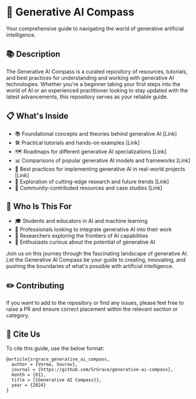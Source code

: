 # 🧭 Generative AI Compass
Your comprehensive guide to navigating the world of generative artificial intelligence.

## 📚 Description

The Generative AI Compass is a curated repository of resources, tutorials, and best practices for understanding and working with generative AI technologies. Whether you're a beginner taking your first steps into the world of AI or an experienced practitioner looking to stay updated with the latest advancements, this repository serves as your reliable guide.

## 📋 What's Inside

- 📚 Foundational concepts and theories behind generative AI [Link]
- 🛠️ Practical tutorials and hands-on examples [Link]
- 🗺️ Roadmaps for different generative AI specializations [Link]
- 📊 Comparisons of popular generative AI models and frameworks [Link]
- 🚀 Best practices for implementing generative AI in real-world projects [Link]
- 🔮 Exploration of cutting-edge research and future trends [Link]
- 🤝 Community-contributed resources and case studies [Link]

## 👥 Who Is This For

- 🎓 Students and educators in AI and machine learning
- 💼 Professionals looking to integrate generative AI into their work
- 🔬 Researchers exploring the frontiers of AI capabilities
- 🌱 Enthusiasts curious about the potential of generative AI

Join us on this journey through the fascinating landscape of generative AI. Let the Generative AI Compass be your guide to creating, innovating, and pushing the boundaries of what's possible with artificial intelligence.

## ✏️ Contributing

If you want to add to the repository or find any issues, please feel free to raise a PR and ensure correct placement within the relevant section or category.

## 📌 Cite Us

To cite this guide, use the below format:
```
@article{srgrace_generative_ai_compass,
  author = {Verma, Sourav},
  journal = {https://github.com/SrGrace/generative-ai-compass},
  month = {01},
  title = {{Generative AI Compass}},
  year = {2024}
}
```
